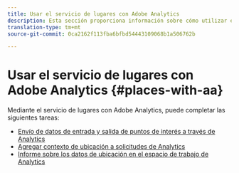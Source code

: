 ```yaml
---
title: Usar el servicio de lugares con Adobe Analytics
description: Esta sección proporciona información sobre cómo utilizar el servicio de lugares con Adobe Analytics.
translation-type: tm+mt
source-git-commit: 0ca2162f113fba6bfbd54443109068b1a506762b

---
```



# Usar el servicio de lugares con Adobe Analytics {#places-with-aa}

Mediante el servicio de lugares con Adobe Analytics, puede completar las siguientes tareas:

* [Envío de datos de entrada y salida de puntos de interés a través de Analytics](/help/use-places-with-other-solutions/places-adobe-analytics/use-places-adobe-analytics.md)
* [Agregar contexto de ubicación a solicitudes de Analytics](/help/use-places-with-other-solutions/places-adobe-analytics/run-reports-aa-places-data.md)
* [Informe sobre los datos de ubicación en el espacio de trabajo de Analytics](/help/use-places-with-other-solutions/places-adobe-analytics/run-reports-aa-places-data.md)